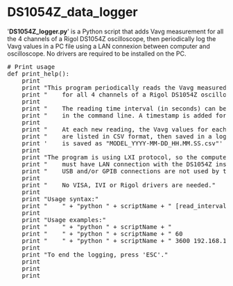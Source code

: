 # DS1054Z_data_logger
'**DS1054Z_logger.py**' is a Python script that adds Vavg measurement for all the 4 channels of a Rigol DS1054Z oscilloscope, then periodically log the Vavg values in a PC file using a LAN connexion between computer and oscilloscope. No drivers are required to be installed on the PC.

<pre># Print usage
def print_help():
    print
    print "This program periodically reads the Vavg measured"
    print "    for all 4 channels of a Rigol DS1054Z oscilloscope."
    print
    print "    The reading time interval (in seconds) can be specified"
    print "    in the command line. A timestamp is added for each new reading."
    print
    print "    At each new reading, the Vavg values for each channel"
    print "    are listed in CSV format, then saved in a log file. The log file"
    print '    is saved as "MODEL_YYYY-MM-DD_HH.MM.SS.csv"'
    print
    print "The program is using LXI protocol, so the computer"
    print "    must have LAN connection with the DS1054Z instrument."
    print "    USB and/or GPIB connections are not used by this software."
    print
    print "    No VISA, IVI or Rigol drivers are needed."
    print
    print "Usage syntax:"
    print "    " + "python " + scriptName + " [read_interval [instrument_IP]]"
    print
    print "Usage examples:"
    print "    " + "python " + scriptName + "                   # log outputs (1s, 192.168.1.3)"
    print "    " + "python " + scriptName + " 60                # log at each minute (192.168.1.3)"
    print "    " + "python " + scriptName + " 3600 192.168.1.7  # log hourly from IP 192.168.1.7"
    print
    print "To end the logging, press 'ESC'."
    print
    print
    print
</pre>